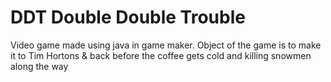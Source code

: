 # DDT Double Double Trouble
Video game made using java in game maker. Object of the game is to make it to Tim Hortons & back before the coffee gets cold and killing snowmen along the way
